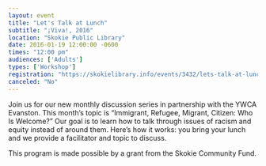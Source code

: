 ```yaml
---
layout: event
title: "Let's Talk at Lunch"
subtitle: "¡Viva!, 2016"
location: "Skokie Public Library"
date: 2016-01-19 12:00:00 -0600
times: "12:00 pm"
audiences: ['Adults']
types: ['Workshop']
registration: "https://skokielibrary.info/events/3432/lets-talk-at-lunch"
canceled: "No"
---
```

Join us for our new monthly discussion series in partnership with the YWCA Evanston. This month’s topic is “Immigrant, Refugee, Migrant, Citizen: Who Is Welcome?” Our goal is to learn how to talk through issues of racism and equity instead of around them. Here’s how it works: you bring your lunch and we provide a facilitator and topic to discuss.

This program is made possible by a grant from the Skokie Community Fund.
